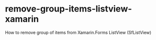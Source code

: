# remove-group-items-listview-xamarin
How to remove group of items from Xamarin.Forms ListView (SfListView)
